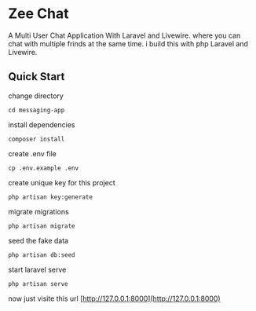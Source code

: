 # Zee Chat 
A Multi User Chat Application With Laravel and Livewire. where you can chat with multiple frinds at the same time. i build this with php Laravel and Livewire.

## Quick Start

change directory
```
cd messaging-app
```
install dependencies
```
composer install
```
create .env file

```
cp .env.example .env
```
create unique key for this project
```
php artisan key:generate
```
migrate migrations
```
php artisan migrate
```
seed the fake data
```
php artisan db:seed
```
start laravel serve
```
php artisan serve
```
now just visite this url
[http://127.0.0.1:8000](http://127.0.0.1:8000)
